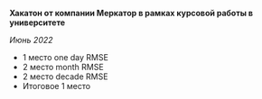 **Хакатон от компании Меркатор в рамках курсовой работы в университете**

*Июнь 2022*

* 1 место one day RMSE
* 2 место month RMSE
* 2 место decade RMSE
* Итоговое 1 место
